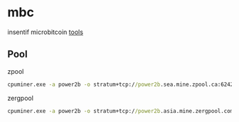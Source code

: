 # mbc
insentif microbitcoin [tools](https://github.com/MicroBitcoinOrg/Cpuminer/releases)

## Pool
zpool
```bat
cpuminer.exe -a power2b -o stratum+tcp://power2b.sea.mine.zpool.ca:6242 -u BZJBQrZ6LFyfW7qxt6agWmEYat3dniMVBA -p c=MBC,zap=MBC -t1
```
zergpool
```bat
cpuminer.exe -a power2b -o stratum+tcp://power2b.asia.mine.zergpool.com:7445 -u BZJBQrZ6LFyfW7qxt6agWmEYat3dniMVBA -p c=MBC,mc=MBC,ID=x230t -t1
```
